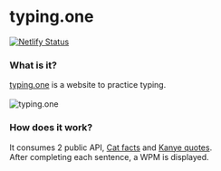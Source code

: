 # typing.one
[![Netlify Status](https://api.netlify.com/api/v1/badges/8e6b1964-7d75-4fba-93e1-386447c71cdb/deploy-status)](https://app.netlify.com/sites/focused-kirch-bb4011/deploys)
### What is it?
<a href="https://focused-kirch-bb4011.netlify.app" target="_blank">typing.one</a> is a website to practice typing.<br/>
<br/>
![typing.one](Capture.PNG)
### How does it work?
It consumes 2 public API, <a href="https://alexwohlbruck.github.io/cat-facts" target="_blank">Cat facts</a> and <a href="https://kanye.rest" target="_blank">Kanye quotes</a>.<br/>
After completing each sentence, a WPM is displayed.




